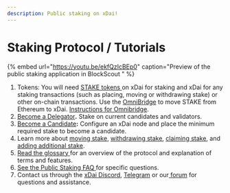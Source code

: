 ```yaml
---
description: Public staking on xDai!
---
```


# Staking Protocol / Tutorials

{% embed url="https://youtu.be/ekfQzIcBEp0" caption="Preview of the public staking application in BlockScout " %}



1. Tokens: You will need [STAKE tokens ](../stake-token/)on xDai for staking and xDai for any staking transactions \(such as placing, moving or withdrawing stake\) or other on-chain transactions. Use the [OmniBridge](https://omni.xdaichain.com/) to move STAKE from Ethereum to xDai. [Instructions for Omnibridge](https://docs.tokenbridge.net/eth-xdai-amb-bridge/multi-token-extension/ui-to-transfer-tokens/transfer-erc20).
2. [Become a Delegator](become-a-delegator.md)**.** Stake on current candidates and validators.
3. [Become a Candidate](become-a-candidate-validator.md)**:** Configure an xDai node and place the minimum required stake to become a candidate.
4. Learn more about [moving stake](staking-operations/move-stake.md), [withdrawing stake](staking-operations/withdraw-stake.md), [claiming stake](staking-operations/claim-stake.md), and [adding additional stake](staking-operations/add-stake.md).
5. [Read the glossary ](terminology/protocol-terms.md)for an overview of the protocol and explanation of terms and features.
6. [See the Public Staking FAQ ](../../about-xdai/faqs/public-staking-validators-and-delegators.md)for specific questions.
7. Contact us through the [xDai Discord](https://discord.gg/mPJ9zkq), [Telegram](https://t.me/xdaistable) or our[ forum](https://forum.poa.network/c/xdai-chain) for questions and assistance.

